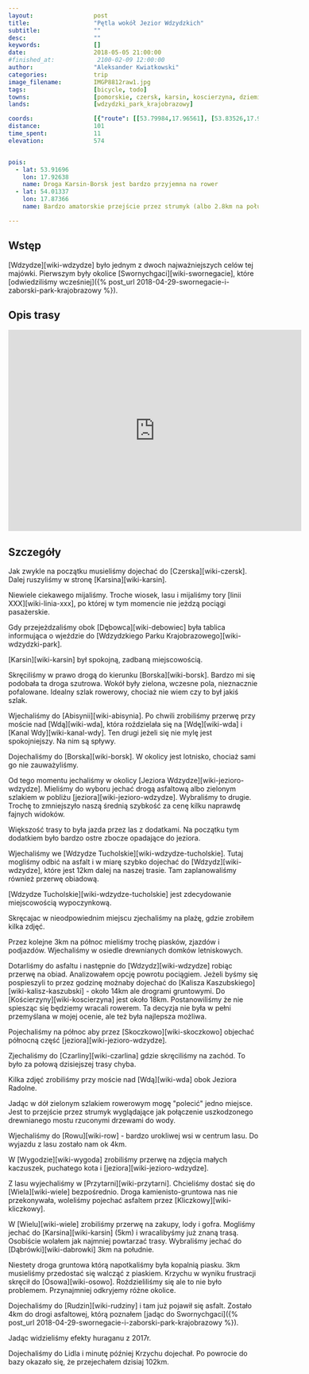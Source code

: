 ```yaml
---
layout:                 post
title:                  "Pętla wokół Jezior Wdzydzkich"
subtitle:               ""
desc:                   ""
keywords:               []
date:                   2018-05-05 21:00:00
#finished_at:            2100-02-09 12:00:00
author:                 "Aleksander Kwiatkowski"
categories:             trip
image_filename:         IMGP8812raw1.jpg
tags:                   [bicycle, todo]
towns:                  [pomorskie, czersk, karsin, koscierzyna, dziemiany]
lands:                  [wdzydzki_park_krajobrazowy]

coords:                 [{"route": [[53.79984,17.96561], [53.83526,17.94810], [53.85962,17.96243], [53.90257,17.93179], [53.90788,17.92046], [53.93073,17.93969], [53.94296,17.93814], [53.95786,17.91823], [53.97517,17.92698], [54.00010,17.92656], [53.99909,17.99170], [54.00232,17.99711], [54.01630,17.99488], [54.00913,17.97565], [54.01176,17.94003], [54.02335,17.94913], [54.03530,17.93771], [54.02517,17.91557], [54.01917,17.91531], [54.01549,17.87257], [53.99082,17.87643], [53.98719,17.87051], [53.98542,17.88278], [53.97745,17.89205], [53.95750,17.89317], [53.94750,17.87592], [53.92310,17.86201], [53.89645,17.85454], [53.87470,17.86012], [53.85931,17.85197], [53.84083,17.81472], [53.82873,17.85720], [53.79999,17.96518]], "type": "bicycle"}]
distance:               101
time_spent:             11
elevation:              574


pois:
  - lat: 53.91696
    lon: 17.92638
    name: Droga Karsin-Borsk jest bardzo przyjemna na rower
  - lat: 54.01337
    lon: 17.87366
    name: Bardzo amatorskie przejście przez strumyk (albo 2.8km na południe)

---
```



## Wstęp

[Wdzydze][wiki-wdzydze] było jednym z dwoch najważniejszych celów tej majówki.
Pierwszym były okolice [Swornychgaci][wiki-swornegacie],
które [odwiedziliśmy wcześniej]({% post_url 2018-04-29-swornegacie-i-zaborski-park-krajobrazowy %}).

## Opis trasy

<iframe height='405' width='590' frameborder='0' allowtransparency='true' scrolling='no' src='https://www.strava.com/activities/1551769462/embed/6cfb89a0f71cba6c21038876422897d7eef193d4'></iframe>

## Szczegóły

Jak zwykle na początku musieliśmy dojechać do [Czerska][wiki-czersk].
Dalej ruszyliśmy w stronę [Karsina][wiki-karsin].

Niewiele ciekawego mijaliśmy. Troche wiosek, lasu i mijaliśmy
tory [linii XXX][wiki-linia-xxx], po której w tym momencie nie jeżdzą
pociągi pasażerskie.

Gdy przejeżdzaliśmy obok [Dębowca][wiki-debowiec] była tablica
informująca o wjeździe do [Wdzydzkiego Parku Krajobrazowego][wiki-wdzydzki-park].

[Karsin][wiki-karsin] był spokojną, zadbaną miejscowością.

Skręciliśmy w prawo drogą do kierunku [Borska][wiki-borsk].
Bardzo mi się podobała ta droga szutrowa. Wokół były zielona, wczesne pola,
nieznacznie pofalowane. Idealny szlak rowerowy, chociaż nie wiem czy to był
jakiś szlak.

Wjechaliśmy do [Abisynii][wiki-abisynia]. Po chwili zrobiliśmy przerwę
przy moście nad [Wdą][wiki-wda], która roździelała się na
[Wdę][wiki-wda] i [Kanal Wdy][wiki-kanal-wdy]. Ten drugi jeżeli się
nie mylę jest spokojniejszy. Na nim są spływy.

Dojechaliśmy do [Borska][wiki-borsk]. W okolicy jest lotnisko, chociaż
sami go nie zauważyliśmy.

Od tego momentu jechaliśmy w okolicy [Jeziora Wdzydze][wiki-jezioro-wdzydze].
Mieliśmy do wyboru jechać drogą asfaltową albo zielonym szlakiem
w pobliżu [jeziora][wiki-jezioro-wdzydze].
Wybraliśmy to drugie. Trochę to zmniejszyło naszą średnią szybkość
za cenę kilku naprawdę fajnych widoków.

Większość trasy to była jazda przez las z dodatkami. Na początku tym
dodatkiem było bardzo ostre zbocze opadające do jeziora.

Wjechaliśmy we [Wdzydze Tucholskie][wiki-wdzydze-tucholskie].
Tutaj mogliśmy odbić na asfalt i w miarę szybko dojechać do
[Wdzydz][wiki-wdzydze], które jest 12km dalej na naszej trasie.
Tam zaplanowaliśmy również przerwę obiadową.

[Wdzydze Tucholskie][wiki-wdzydze-tucholskie] jest zdecydowanie
miejscowością wypoczynkową.

Skręcajac w nieodpowiednim miejscu zjechaliśmy na plażę, gdzie zrobiłem
kilka zdjęć.

Przez kolejne 3km na północ mieliśmy trochę piasków, zjazdów i podjazdów.
Wjechaliśmy w osiedle drewnianych domków letniskowych.

Dotarliśmy do asfaltu i następnie do [Wdzydz][wiki-wdzydze] robiąc
przerwę na obiad. Analizowałem opcję powrotu pociągiem.
Jeżeli byśmy się pospieszyli to przez godzinę możnaby dojechać do
[Kalisza Kaszubskiego][wiki-kalisz-kaszubski] - około 14km ale
drogrami gruntowymi. Do [Kościerzyny][wiki-koscierzyna]
jest około 18km. Postanowiliśmy że nie spiesząc się będziemy wracali
rowerem. Ta decyzja nie była w pełni przemyślana w mojej ocenie, ale też
była najlepsza możliwa.

Pojechaliśmy na północ aby przez [Skoczkowo][wiki-skoczkowo]
objechać północną część [jeziora][wiki-jezioro-wdzydze].

Zjechaliśmy do [Czarliny][wiki-czarlina] gdzie skręciliśmy na zachód.
To było za połową dzisiejszej trasy chyba.

Kilka zdjęć zrobiliśmy przy moście nad [Wdą][wiki-wda] obok
Jeziora Radolne.

Jadąc w dół zielonym szlakiem rowerowym mogę "polecić" jedno miejsce.
Jest to przejście przez strumyk wyglądające jak połączenie
uszkodzonego drewnianego mostu rzuconymi drzewami do wody.

Wjechaliśmy do [Rowu][wiki-row] - bardzo urokliwej wsi w centrum lasu.
Do wyjazdu z lasu zostało nam ok 4km.

W [Wygodzie][wiki-wygoda] zrobiliśmy przerwę na zdjęcia małych kaczuszek,
puchatego kota i [jeziora][wiki-jezioro-wdzydze].

Z lasu wyjechaliśmy w [Przytarni][wiki-przytarni]. Chcieliśmy dostać
się do [Wiela][wiki-wiele] bezpośrednio. Droga kamienisto-gruntowa nas
nie przekonywała, woleliśmy pojechać asfaltem przez
[Kliczkowy][wiki-kliczkowy].

W [Wielu][wiki-wiele] zrobiliśmy przerwę na zakupy, lody i gofra.
Mogliśmy jechać do [Karsina][wiki-karsin] (5km) i wracalibyśmy
już znaną trasą. Osobiście wolałem jak najmniej powtarzać trasy.
Wybraliśmy jechać do [Dąbrówki][wiki-dabrowki] 3km na południe.

Niestety droga gruntowa którą napotkaliśmy była kopalnią piasku.
3km musieliśmy przedostać się walcząć z piaskiem.
Krzychu w wyniku frustracji skręcił do [Osowa][wiki-osowo].
Roździeliliśmy się ale to nie było problemem. Przynajmniej odkryjemy
różne okolice.

Dojechaliśmy do [Rudzin][wiki-rudziny] i tam już pojawił
się asfalt. Zostało 4km do drogi asfaltowej, którą poznałem
[jadąc do Swornychgaci]({% post_url 2018-04-29-swornegacie-i-zaborski-park-krajobrazowy %}).

Jadąc widzieliśmy efekty huraganu z 2017r.

Dojechaliśmy do Lidla i minutę później Krzychu dojechał. Po powrocie
do bazy okazało się, że przejechałem dzisiaj 102km.
